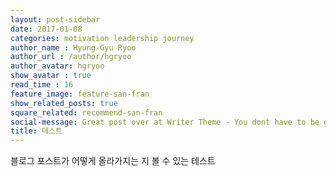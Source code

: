 ```yaml
---
layout: post-sidebar
date: 2017-01-08
categories: motivation leadership journey
author_name : Hyung-Gyu Ryoo
author_url : /author/hgryoo
author_avatar: hgryoo
show_avatar : true
read_time : 16
feature_image: feature-san-fran
show_related_posts: true
square_related: recommend-san-fran
social-message: Great post over at Writer Theme - You dont have to be great to get started
title: 테스트
---
```


블로그 포스트가 어떻게 올라가지는 지 볼 수 있는 테스트
